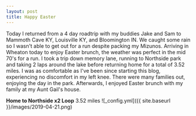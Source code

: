 ```yaml
---
layout: post
title: Happy Easter
---
```


Today I returned from a 4 day roadtrip with my buddies Jake and Sam to Mammoth Cave KY, Louisville KY, and Bloomington IN. We caught some rain so I wasn't able to get out for a run despite packing my Mizunos. Arriving in Wheaton today to enjoy Easter brunch, the weather was perfect in the mid 70's for a run. I took a trip down memory lane, running to Northside park and taking 2 laps around the lake before returning home for a total of 3.52 miles. I was as comfortable as I've been since starting this blog, experiencing no discomfort in my left knee. There were many families out, enjoying the day in the park. Afterwards, I enjoyed Easter brunch with my family at my Aunt Gail's house.

**Home to Northside x2 Loop** 3.52 miles
![_config.yml]({{ site.baseurl }}/images/2019-04-21.png)
